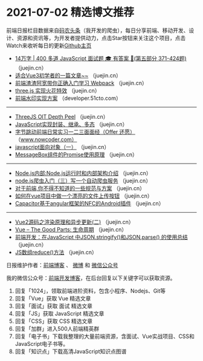 # 2021-07-02 精选博文推荐

前端日报栏目数据来自[码农头条](http://hao.caibaojian.com.cn/)（我开发的爬虫），每日分享前端、移动开发、设计、资源和资讯等，为开发者提供动力，点击Star按钮来关注这个项目，点击Watch来收听每日的更新[Github主页](https://github.com/kujian/frontendDaily)
* [14万字 | 400 多道 JavaScript 面试题 🎓 有答案 🌠(第五部分 371-424题)](https://juejin.cn/post/6979860036210294797) （juejin.cn）
* [适合Vue3初学者的一篇文章~~](https://juejin.cn/post/6979766268303769607) （juejin.cn）
* [前端渣渣阿宽带你正确入门学习 Webpack](https://juejin.cn/post/6979858489451479047) （juejin.cn）
* [three.js 实现火花特效](https://juejin.cn/post/6979744391074316319) （juejin.cn）
* [前端水印实现方案](https://developer.51cto.com/art/202107/669394.htm) （developer.51cto.com）

***
* [ThreeJS OIT Depth Peel](https://juejin.cn/post/6979744108348702751) （juejin.cn）
* [JavaScript实现封装、继承、多态](https://juejin.cn/post/6979812535557963784) （juejin.cn）
* [字节跳动前端日常实习一二三面面经（Offer 还愿）](https://www.nowcoder.com/discuss/670720?from=kaifazhe0630) （www.nowcoder.com）
* [javascript面向对象（一）](https://juejin.cn/post/6979808426951966756) （juejin.cn）
* [MessageBox组件的Promise使用原理](https://juejin.cn/post/6979793490016223239) （juejin.cn）

***
* [Node.js内部:Node.js运行时和内部架构介绍](https://juejin.cn/post/6979790275879125006) （juejin.cn）
* [node.js爬虫入门（三）写一个自动爬虫服务](https://juejin.cn/post/6979901369255723045) （juejin.cn）
* [对于前端,你不得不知道的一些规范与方案](https://juejin.cn/post/6979790211689644062) （juejin.cn）
* [如何在vue项目中做一个漂亮的文件上传按钮](https://juejin.cn/post/6979900100977885221) （juejin.cn）
* [Capacitor基于angular框架的NFC的Android插件](https://juejin.cn/post/6979786720921255966) （juejin.cn）

***
* [Vue2源码之渲染原理和异步更新(二)](https://juejin.cn/post/6979881192367603742) （juejin.cn）
* [Vue &#8211; The Good Parts: 生命周期](https://juejin.cn/post/6979779286748102669) （juejin.cn）
* [前端开发：在JavaScript 中JSON.stringify()和JSON.parse() 的使用总结](https://juejin.cn/post/6979861895402504222) （juejin.cn）
* [JS数组reduce()方法](https://juejin.cn/post/6979778096882778120) （juejin.cn）

日报维护作者：[前端博客](http://caibaojian.com.cn/) 、 [微博](http://weibo.com/kujian) 和 [微信公众号](https://open.weixin.qq.com/qr/code?username=caibaojian_com)

我的微信公众号：[前端开发博客](https://open.weixin.qq.com/qr/code?username=caibaojian_com)，在后台回复以下关键字可以获取资源。

1. 回复「1024」，领取前端进阶资料，包含小程序、Nodejs、Git等
2. 回复「Vue」获取 Vue 精选文章
3. 回复「面试」获取 面试 精选文章
4. 回复「JS」获取 JavaScript 精选文章
5. 回复「CSS」获取 CSS 精选文章
6. 回复「加群」进入500人前端精英群
7. 回复「电子书」下载我整理的大量前端资源，含面试、Vue实战项目、CSS和JavaScript电子书等。
8. 回复「知识点」下载高清JavaScript知识点图谱